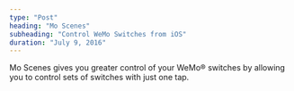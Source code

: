```yaml
---
type: "Post"
heading: "Mo Scenes"
subheading: "Control WeMo Switches from iOS"
duration: "July 9, 2016"
---
```


Mo Scenes gives you greater control of your WeMo® switches by allowing you to control sets of switches with just one tap.

